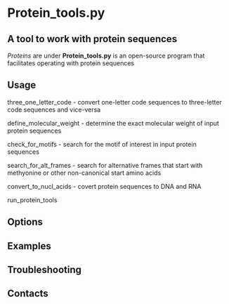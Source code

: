 # Protein_tools.py
## A tool to work with protein sequences

*Proteins* are under 
**Protein_tools.py** is an open-source program that facilitates operating with protein sequences 



## Usage

three_one_letter_code - convert one-letter code sequences to three-letter code sequences and vice-versa

define_molecular_weight - determine the exact molecular weight of input protein sequences

check_for_motifs - search for the motif of interest in input protein sequences 

search_for_alt_frames - search for alternative frames that start with methyonine or other non-canonical start amino acids

convert_to_nucl_acids - covert protein sequences to DNA and RNA

run_protein_tools

## Options

## Examples

## Troubleshooting

## Contacts

